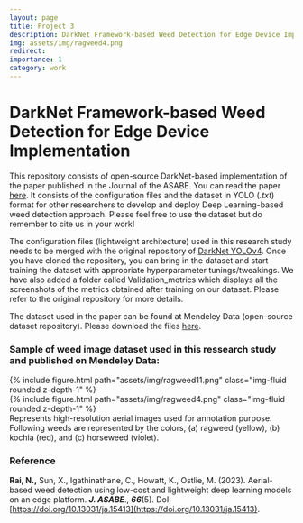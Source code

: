 ```yaml
---
layout: page
title: Project 3
description: DarkNet Framework-based Weed Detection for Edge Device Implementation
img: assets/img/ragweed4.png
redirect: 
importance: 1
category: work
---
```


# DarkNet Framework-based Weed Detection for Edge Device Implementation

This repository consists of open-source DarkNet-based implementation of the paper published in the Journal of the ASABE. You can read the paper [here](https://elibrary.asabe.org/abstract.asp?AID=54375&t=3&dabs=Y&redir=&redirType=). It consists of the configuration files and the dataset in YOLO (*.txt*) format for other researchers to develop and deploy Deep Learning-based weed detection approach. Please feel free to use the dataset but do remember to cite us in your work!

The configuration files (lightweight architecture) used in this research study needs to be merged with the original repository of [DarkNet YOLOv4](https://github.com/AlexeyAB/darknet). Once you have cloned the repository, you can bring in the dataset and start training the dataset with appropriate hyperparameter tunings/tweakings. We have also added a folder called Validation_metrics which displays all the screenshots of the metrics obtained after training on our dataset. Please refer to the original repository for more details.  

The dataset used in the paper can be found at Mendeley Data (open-source dataset repository). Please download the files [here](https://data.mendeley.com/datasets/8kjcztbjz2/2).

### Sample of weed image dataset used in this ressearch study and published on Mendeley Data:

<div class="row mt-3">
    <div class="col-sm mt-3 mt-md-0">
        {% include figure.html path="assets/img/ragweed11.png" class="img-fluid rounded z-depth-1" %}
    </div>
    <div class="col-sm mt-3 mt-md-0">
        {% include figure.html path="assets/img/ragweed4.png" class="img-fluid rounded z-depth-1" %}
    </div>
</div>
<div class="caption">
    Represents high-resolution aerial images used for annotation purpose. Following weeds are represented by the colors, (a) ragweed (yellow), (b) kochia (red), and (c) horseweed (violet).
</div>

### Reference
**Rai, N.,** Sun, X., Igathinathane, C., Howatt, K., Ostlie, M. (2023). Aerial-based weed detection using low-cost and lightweight deep learning models on an edge platform. ***J. ASABE***., ***66***(5). DoI: [https://doi.org/10.13031/ja.15413](https://doi.org/10.13031/ja.15413).
